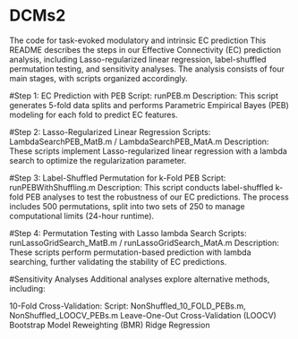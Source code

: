 # DCMs2
The code for task-evoked modulatory and intrinsic EC prediction
This README describes the steps in our Effective Connectivity (EC) prediction analysis, including Lasso-regularized linear regression, label-shuffled permutation testing, and sensitivity analyses. The analysis consists of four main stages, with scripts organized accordingly.

#Step 1: EC Prediction with PEB
Script: runPEB.m
Description: This script generates 5-fold data splits and performs Parametric Empirical Bayes (PEB) modeling for each fold to predict EC features.

#Step 2: Lasso-Regularized Linear Regression
Scripts: LambdaSearchPEB_MatB.m / LambdaSearchPEB_MatA.m
Description: These scripts implement Lasso-regularized linear regression with a lambda search to optimize the regularization parameter.

#Step 3: Label-Shuffled Permutation for k-Fold PEB
Script: runPEBWithShuffling.m
Description: This script conducts label-shuffled k-fold PEB analyses to test the robustness of our EC predictions. The process includes 500 permutations, split into two sets of 250 to manage computational limits (24-hour runtime).

#Step 4: Permutation Testing with Lasso lambda Search
Scripts: runLassoGridSearch_MatB.m / runLassoGridSearch_MatA.m
Description: These scripts perform permutation-based prediction with lambda searching, further validating the stability of EC predictions.

#Sensitivity Analyses
Additional analyses explore alternative methods, including:

10-Fold Cross-Validation: Script: NonShuffled_10_FOLD_PEBs.m, NonShuffled_LOOCV_PEBs.m
Leave-One-Out Cross-Validation (LOOCV)
Bootstrap Model Reweighting (BMR)
Ridge Regression

